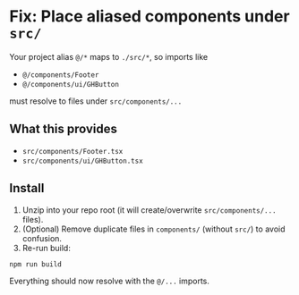# Fix: Place aliased components under `src/`

Your project alias `@/*` maps to `./src/*`, so imports like

- `@/components/Footer`
- `@/components/ui/GHButton`

must resolve to files under `src/components/...`

## What this provides

- `src/components/Footer.tsx`
- `src/components/ui/GHButton.tsx`

## Install

1. Unzip into your repo root (it will create/overwrite `src/components/...` files).
2. (Optional) Remove duplicate files in `components/` (without `src/`) to avoid confusion.
3. Re-run build:

```bash
npm run build
```

Everything should now resolve with the `@/...` imports.
